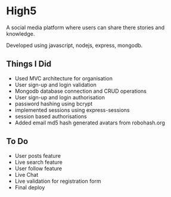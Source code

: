 # High5

A social media platform where users can share there stories and knowledge.

Developed using javascript, nodejs, express, mongodb.

## Things I Did

- Used MVC architecture for organisation
- User sign-up and login validation
- Mongodb database connection and CRUD operations
- User sign-up and login authorisation
- password hashing using bcrypt
- implemented sessions using express-sessions
- session based authorisations
- Added email md5 hash generated avatars from robohash.org


## To Do

- User posts feature
- Live search feature
- User follow feature
- Live Chat
- Live validation for registration form
- Final deploy

